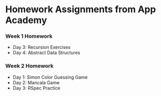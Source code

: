 # Homework Assignments from App Academy

### Week 1 Homework
- Day 3: Recursion Exercises
- Day 4: Abstract Data Structures

### Week 2 Homework
- Day 1: Simon Color Guessing Game
- Day 2: Mancala Game
- Day 3: RSpec Practice
